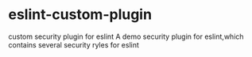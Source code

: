 # eslint-custom-plugin
custom security plugin for eslint
A demo security plugin for eslint,which contains several security ryles for eslint
